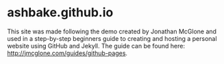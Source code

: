 # ashbake.github.io

This site was made following the demo created by Jonathan McGlone and used in a step-by-step beginners guide to creating and hosting a personal website using GitHub and Jekyll. The guide can be found here: http://jmcglone.com/guides/github-pages.
